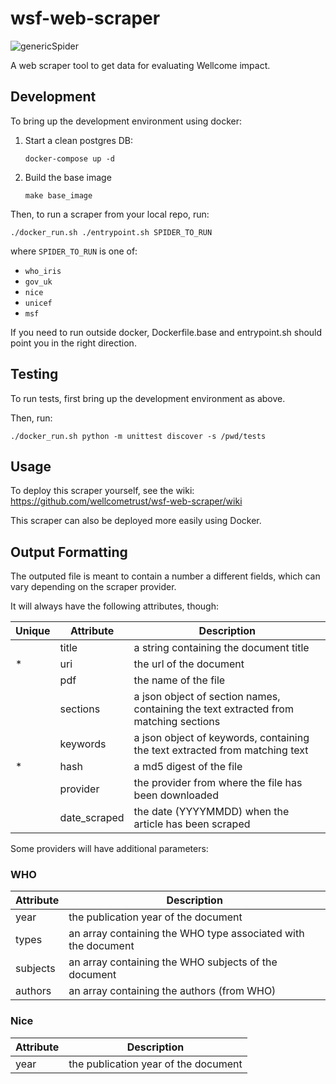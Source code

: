 # wsf-web-scraper

![genericSpider](https://user-images.githubusercontent.com/235073/38735019-72dbd1f6-3f1f-11e8-9cb4-fa6f3d270dda.png)

A web scraper tool to get data for evaluating Wellcome impact.

## Development

To bring up the development environment using docker:

1. Start a clean postgres DB:
   ```
   docker-compose up -d
   ```
2. Build the base image
   ```
   make base_image
   ```

Then, to run a scraper from your local repo, run:

```
./docker_run.sh ./entrypoint.sh SPIDER_TO_RUN
```

where `SPIDER_TO_RUN` is one of:
  * `who_iris`
  * `gov_uk`
  * `nice`
  * `unicef`
  * `msf`

If you need to run outside docker, Dockerfile.base and entrypoint.sh
should point you in the right direction.

## Testing

To run tests, first bring up the development environment as above.

Then, run:

```
./docker_run.sh python -m unittest discover -s /pwd/tests
```

## Usage

To deploy this scraper yourself, see the wiki:
https://github.com/wellcometrust/wsf-web-scraper/wiki

This scraper can also be deployed more easily using Docker.

## Output Formatting

The outputed file is meant to contain a number a different fields, which
can vary depending on the scraper provider.

It will always have the following attributes, though:

|Unique|Attribute|Description|
|------|---------|-----------|
|      |title    | a string containing the document title|
|*     |uri      | the url of the document|
|      |pdf      | the name of the file|
|      |sections | a json object of section names, containing the text extracted from matching sections|
|      |keywords | a json object of keywords, containing the text extracted from matching text|
|*     |hash     | a md5 digest of the file|
|      |provider | the provider from where the file has been downloaded|
|      |date_scraped | the date (YYYYMMDD) when the article has been scraped|

Some providers will have additional parameters:

### WHO

|Attribute|Description|
|---------|-----------|
|year     | the publication year of the document|
|types    | an array containing the WHO type associated with the document|
|subjects | an array containing the WHO subjects of the document|
|authors  | an array containing the authors (from WHO)|

### Nice

|Attribute|Description|
|---------|-----------|
|year     | the publication year of the document|
